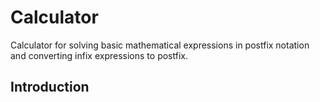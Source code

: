 # Calculator
Calculator for solving basic mathematical expressions in postfix notation and converting infix expressions to postfix.

## Introduction 

